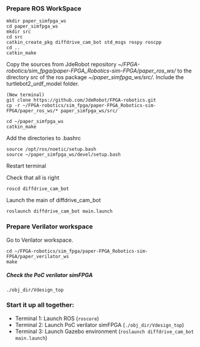 
### Prepare ROS WorkSpace
    mkdir paper_simfpga_ws
    cd paper_simfpga_ws
    mkdir src
    cd src
    catkin_create_pkg diffdrive_cam_bot std_msgs rospy roscpp
    cd ..
    catkin_make
		
Copy the sources from JdeRobot repository *~/FPGA-robotics/sim_fpga/paper-FPGA_Robotics-sim-FPGA/paper_ros_ws/*  to the directory *src* of the ros package *~/paper_simfpga_ws/src/*. Include the turtlebot2_urdf_model folder.

    (New terminal)
    git clone https://github.com/JdeRobot/FPGA-robotics.git
    cp -r ~/FPGA-robotics/sim_fpga/paper-FPGA_Robotics-sim-FPGA/paper_ros_ws/* paper_simfpga_ws/src/
    
    cd ~/paper_simfpga_ws
    catkin_make
    
Add the directories to .bashrc

    source /opt/ros/noetic/setup.bash
    source ~/paper_simfpga_ws/devel/setup.bash
		
Restart terminal
		
Check that all is right

    roscd diffdrive_cam_bot
		
Launch the main of diffdrive_cam_bot

    roslaunch diffdrive_cam_bot main.launch

### Prepare Verilator workspace
Go to Verilator workspace.
    
    cd ~/FPGA-robotics/sim_fpga/paper-FPGA_Robotics-sim-FPGA/paper_verilator_ws
    make
		
##### Check the PoC verilator simFPGA
    ./obj_dir/Vdesign_top

### Start it up all together:
- Terminal 1: Launch ROS (`roscore`)
- Terminal 2: Launch PoC verilator simFPGA (`./obj_dir/Vdesign_top`)
- Terminal 3: Launch Gazebo environment (`roslaunch diffdrive_cam_bot main.launch`)
